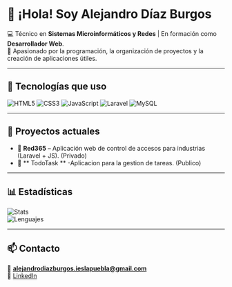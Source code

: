 # 👋 ¡Hola! Soy Alejandro Díaz Burgos  

💻 Técnico en **Sistemas Microinformáticos y Redes** | En formación como **Desarrollador Web**.  
🚀 Apasionado por la programación, la organización de proyectos y la creación de aplicaciones útiles.  

---

## 🚀 Tecnologías que uso
![HTML5](https://img.shields.io/badge/HTML5-E34F26?style=for-the-badge&logo=html5&logoColor=white)
![CSS3](https://img.shields.io/badge/CSS3-1572B6?style=for-the-badge&logo=css3&logoColor=white)
![JavaScript](https://img.shields.io/badge/JavaScript-FFD43B?style=for-the-badge&logo=javascript&logoColor=black)
![Laravel](https://img.shields.io/badge/Laravel-FF2D20?style=for-the-badge&logo=laravel&logoColor=white)
![MySQL](https://img.shields.io/badge/MySQL-4479A1?style=for-the-badge&logo=mysql&logoColor=white)

---

## 📌 Proyectos actuales
- 🔴 **Red365** – Aplicación web de control de accesos para industrias (Laravel + JS). (Privado)
- 🔴 ** TodoTask ** -Aplicacion para la gestion de tareas. (Publico)
---


## 📊 Estadísticas
![Stats](https://github-readme-stats.vercel.app/api?username=AlejandroDiazBurgos&show_icons=true&theme=tokyonight)  
![Lenguajes](https://github-readme-stats.vercel.app/api/top-langs/?username=AlejandroDiazBurgos&layout=compact&theme=tokyonight)

---

## 📫 Contacto
📧 **alejandrodiazburgos.ieslapuebla@gmail.com**  
💼 [LinkedIn](https://www.linkedin.com/in/alejandro-diaz-burgos-084655170/)  
